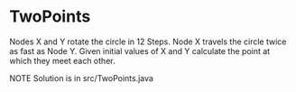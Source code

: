 # TwoPoints
Nodes X and Y rotate the circle in 12 Steps. Node X travels the circle twice as fast as Node Y. Given initial values of X and Y calculate the point at which they meet each other.

NOTE Solution is in src/TwoPoints.java


